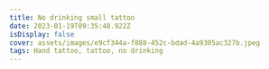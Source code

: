```yaml
---
title: No drinking small tattoo
date: 2023-01-19T09:35:48.922Z
isDisplay: false
cover: assets/images/e9cf344a-f888-452c-bdad-4a9305ac327b.jpeg
tags: Hand tattoo, tattoo, no drinking
---
```

